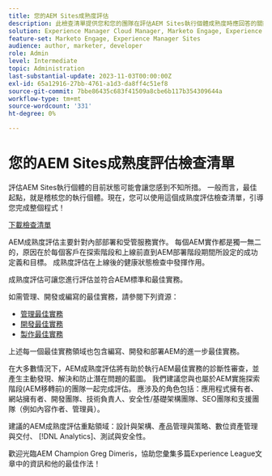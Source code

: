 ```yaml
---
title: 您的AEM Sites成熟度評估
description: 此檢查清單提供您和您的團隊在評估AEM Sites執行個體成熟度時應回答的關鍵問題概述
solution: Experience Manager Cloud Manager, Marketo Engage, Experience Manager Sites
feature-set: Marketo Engage, Experience Manager Sites
audience: author, marketer, developer
role: Admin
level: Intermediate
topic: Administration
last-substantial-update: 2023-11-03T00:00:00Z
exl-id: 65a12916-27bb-4761-a1d3-da8ff4c51ef8
source-git-commit: 7bbe86435c683f41509a8cbe6b117b354309644a
workflow-type: tm+mt
source-wordcount: '331'
ht-degree: 0%

---
```


# 您的AEM Sites成熟度評估檢查清單

評估AEM Sites執行個體的目前狀態可能會讓您感到不知所措。 一般而言，最佳起點，就是稽核您的執行個體。現在，您可以使用這個成熟度評估檢查清單，引導您完成整個程式！

[下載檢查清單](assets/AEM-Sites-Maturity-Assessment.xlsx)

AEM成熟度評估主要針對內部部署和受管服務實作。 每個AEM實作都是獨一無二的，原因在於每個客戶在探索階段和上線前直到AEM部署階段期間所設定的成功定義和目標。 成熟度評估在上線後的健康狀態檢查中發揮作用。

成熟度評估可讓您進行評估並符合AEM標準和最佳實務。

如需管理、開發或編寫的最佳實務，請參閱下列資源：

* [管理最佳實務](https://experienceleague.adobe.com/docs/experience-manager-65/administering/bestpractices/administer-best-practices.html?lang=en)
* [開發最佳實務](https://experienceleague.adobe.com/docs/experience-manager-65/developing/bestpractices/best-practices.html?lang=en)
* [製作最佳實務](https://experienceleague.adobe.com/docs/experience-manager-65/authoring/authoring/best-practices.html?lang=en)

上述每一個最佳實務領域也包含編寫、開發和部署AEM的進一步最佳實務。

在大多數情況下，AEM成熟度評估將有助於執行AEM最佳實務的診斷性審查，並產生主動發現、解決和防止潛在問題的藍圖。 我們建議您與也屬於AEM實施探索階段(AEM移轉前)的團隊一起完成評估。 應涉及的角色包括：應用程式擁有者、網站擁有者、開發團隊、技術負責人、安全性/基礎架構團隊、SEO團隊和支援團隊（例如內容作者、管理員）。

建議的AEM成熟度評估重點領域：設計與架構、產品管理與策略、數位資產管理與交付、 [!DNL Analytics]、測試與安全性。

歡迎光臨AEM Champion Greg Dimeris，協助您彙集多篇Experience League文章中的資訊和他的最佳作法！

